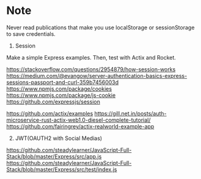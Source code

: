 # Note

Never read publications that make you use localStorage or sessionStorage to save credentials.

1. Session

Make a simple Express examples. Then, test with Actix and Rocket.

https://stackoverflow.com/questions/2954879/how-session-works
https://medium.com/@evangow/server-authentication-basics-express-sessions-passport-and-curl-359b7456003d
https://www.npmjs.com/package/cookies
https://www.npmjs.com/package/js-cookie
https://github.com/expressjs/session

https://github.com/actix/examples
https://gill.net.in/posts/auth-microservice-rust-actix-web1.0-diesel-complete-tutorial/
https://github.com/fairingrey/actix-realworld-example-app

2. JWT(OAUTH2 with Social Medias)

https://github.com/steadylearner/JavaScript-Full-Stack/blob/master/Express/src/app.js
https://github.com/steadylearner/JavaScript-Full-Stack/blob/master/Express/src/test/index.js

